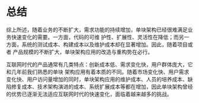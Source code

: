 # 总结

综上所述，随着业务的不断扩大，需求功能的持续增加，单块架构已经很难满足业务快速变化的需要。一方面，代码的可维
护性、扩展性、灵活性在降低；而另一方面，系统的测试成本、构建成本以及维护成本却在显著增加。因此，随着项目或者
产品规模的不断扩大，单块架构应用的改造与重构势在必行。

互联网时代的产品通常有几类特点：创新成本低、需求变化快，用户群体庞大，它和几年前我们熟悉的单块
架构应用有着本质的不同。随着市场变化快、用户需求变化快、用户访问量增加的同时，单块架构应用的维护成本、人员的培养成本、缺陷修复成本、技术架构演进的成本、系统扩展成本等都在增加，因此单块架构曾经的优势已逐渐无法适应互联网时代的快速变化，面临着越来越多的挑战。